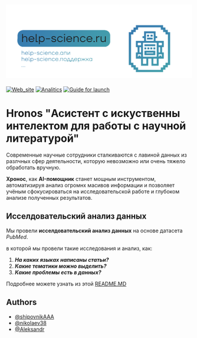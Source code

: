 ![Logo](Logo.png)


>####
[![Web_site](https://img.shields.io/badge/Web_site-Streamlit-803e75.svg)](/web_site_streamlit)
[![Analitics](https://img.shields.io/badge/Analitics-of_pubmed-87CEEB.svg)](/analitics)
[![Guide for launch](https://img.shields.io/badge/Guide-for_launch-5F9EA0.svg)](guide_for_launch.md)
# Hronos "Асистент с искуственны интелектом для работы с научной литературой"

Современные научные сотрудники сталкиваются с лавиной данных из разлчных сфер деятельности, которую невозможно или очень тяжело обработать вручную.

**Хронос**, как **AI-помощник** станет мощным инструментом, автоматизируя анализ огромнх масивов информации и позволяет учёным сфокусироваться на исследовательской работе и глубоком анализе полученных результатов.




## Исселдовательский анализ данных

   Мы провели **исселдовательский анализ данных** на основе датасета *PubMed*.

   в которой мы провели такие исследования и анализ, как: 
   1. ___На каких языках написаны статьи?___
   2. ___Какие тематики можно выделить?___
   3. ___Какие проблемы есть в данных?___

   Подробнее можете узнать из этой [README.MD](https://github.com/nikolaev38/hronos/blob/main/analitics/README.md)

## Authors

- [@shipovnikAAA](https://github.com/shipovnikAAA)
- [@nikolaev38](https://github.com/nikolaev38)
- [@Aleksandr](https://github.com/Aleksandr)
